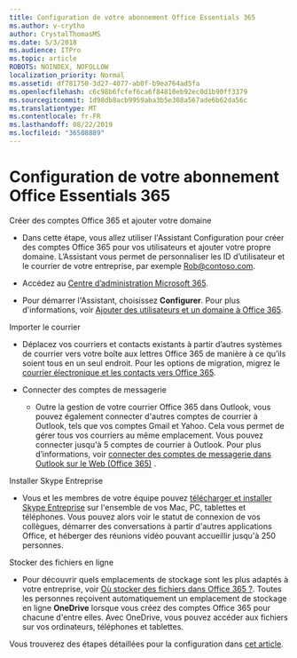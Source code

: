 ```yaml
---
title: Configuration de votre abonnement Office Essentials 365
ms.author: v-crytho
author: CrystalThomasMS
ms.date: 5/3/2018
ms.audience: ITPro
ms.topic: article
ROBOTS: NOINDEX, NOFOLLOW
localization_priority: Normal
ms.assetid: df781750-3d27-4077-ab0f-b9ea764ad5fa
ms.openlocfilehash: c6c98b6fcfef6ca6f84810eb92ec0d1b90ff3379
ms.sourcegitcommit: 1d98db8acb9959aba3b5e308a567ade6b62da56c
ms.translationtype: MT
ms.contentlocale: fr-FR
ms.lasthandoff: 08/22/2019
ms.locfileid: "36508889"
---
```

# <a name="setting-up-your-o365-business-essentials-subscription"></a>Configuration de votre abonnement Office Essentials 365

Créer des comptes Office 365 et ajouter votre domaine
  
- Dans cette étape, vous allez utiliser l'Assistant Configuration pour créer des comptes Office 365 pour vos utilisateurs et ajouter votre propre domaine. L’Assistant vous permet de personnaliser les ID d’utilisateur et le courrier de votre entreprise, par exemple [Rob@contoso.com](mailto:rob@contoso.com).
    
- Accédez au [Centre d’administration Microsoft 365](https://login.partner.microsoftonline.cn/).
    
- Pour démarrer l'Assistant, choisissez **Configurer**. Pour plus d'informations, voir [Ajouter des utilisateurs et un domaine à Office 365](https://support.office.com/Article/Add-users-and-domain-to-Office-365-6383f56d-3d09-4dcb-9b41-b5f5a5efd611).
    
Importer le courrier
  
- Déplacez vos courriers et contacts existants à partir d’autres systèmes de courrier vers votre boîte aux lettres Office 365 de manière à ce qu’ils soient tous en un seul endroit. Pour les options de migration, migrez le [courrier électronique et les contacts vers Office 365](https://support.office.com/Article/Migrate-email-and-contacts-to-Office-365-a3e3bddb-582e-4133-8670-e61b9f58627e).
    
- Connecter des comptes de messagerie
    
  - Outre la gestion de votre courrier Office 365 dans Outlook, vous pouvez également connecter d'autres comptes de courrier à Outlook, tels que vos comptes Gmail et Yahoo. Cela vous permet de gérer tous vos courriers au même emplacement. Vous pouvez connecter jusqu'à 5 comptes de courrier à Outlook. Pour plus d’informations, voir [connecter des comptes de messagerie dans Outlook sur le Web (Office 365)](https://support.office.com/Article/Connect-email-accounts-in-Outlook-on-the-web-Office-365-d7012ff0-924f-4f78-8aca-c3912d886c4d) . 
    
Installer Skype Entreprise
  
- Vous et les membres de votre équipe pouvez [télécharger et installer Skype Entreprise](https://support.office.com/Article/download-and-install-Skype-for-Business-8a0d4da8-9d58-44f9-9759-5c8f340cb3fb) sur l'ensemble de vos Mac, PC, tablettes et téléphones. Vous pouvez alors voir le statut de connexion de vos collègues, démarrer des conversations à partir d'autres applications Office, et héberger des réunions vidéo pouvant accueillir jusqu'à 250 personnes. 
    
Stocker des fichiers en ligne
  
- Pour découvrir quels emplacements de stockage sont les plus adaptés à votre entreprise, voir [Où stocker des fichiers dans Office 365 ?](https://support.office.com/article/c7c20284-bc94-47f4-9728-d28e9daf0790.aspx). Toutes les personnes reçoivent automatiquement un emplacement de stockage en ligne **OneDrive** lorsque vous créez des comptes Office 365 pour chacune d'entre elles. Avec OneDrive, vous pouvez accéder aux fichiers sur vos ordinateurs, téléphones et tablettes. 
    
Vous trouverez des étapes détaillées pour la configuration dans [cet article](https://support.office.com/Article/set-up-Office-365-for-business-6a3a29a0-e616-4713-99d1-15eda62d04fa#ID0EAAAABAAA=Business_Essentials).
  

